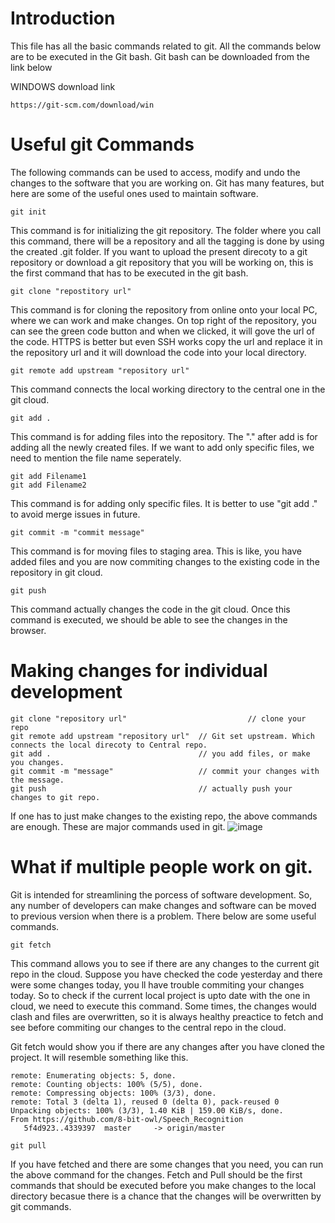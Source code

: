 # Introduction
This file has all the basic commands related to git. All the commands below are to be executed in the Git bash. Git bash can be downloaded from the link below

WINDOWS download link
```
https://git-scm.com/download/win 
```


# Useful git Commands
The following commands can be used to access, modify and undo the changes to the software that you are working on. Git has many features, but here are some of the useful ones used to maintain software.

```
git init
```
This command is for initializing the git repository. The folder where you call this command, there will be a repository and all the tagging is done by using the created .git folder.
If you want to upload the present direcoty to a git repository or download a git repository that you will be working on, this is the first command that has to be executed in the git bash.

```
git clone "repostitory url"
```
This command is for cloning the repository from online onto your local PC, where we can work and make changes. On top right of the repository, you can see the green code button and when we clicked, it will gove the url of the code. HTTPS is better but even SSH works copy the url and replace it in the repository url and it will download the code into your local directory.

```
git remote add upstream "repository url"
```
This command connects the local working directory to the central one in the git cloud.

```
git add .
```
This command is for adding files into the repository. The "." after add is for adding all the newly created files. If we want to add only specific files, we need to mention the file name seperately.

```
git add Filename1
git add Filename2
```
This command is for adding only specific files. It is better to use "git add ." to avoid merge issues in future.

```
git commit -m "commit message"
```
This command is for moving files to staging area. This is like, you have added files and you are now commiting changes to the existing code in the repository in git cloud.

```
git push
```
This command actually changes the code in the git cloud. Once this command is executed, we should be able to see the changes in the browser.

# Making changes for individual development
```
git clone "repository url"                           // clone your repo
git remote add upstream "repository url"  // Git set upstream. Which connects the local direcoty to Central repo.
git add .                                 // you add files, or make you changes.
git commit -m "message"                   // commit your changes with the message.
git push                                  // actually push your changes to git repo.
```
If one has to just make changes to the existing repo, the above commands are enough. These are major commands used in git.
![image](https://user-images.githubusercontent.com/20287036/129835495-286cb9b2-148c-425b-b092-c55f095eaace.png)

# What if multiple people work on git.
Git is intended for streamlining the porcess of software development. So, any number of developers can make changes and software can be moved to previous version when there is a problem. There below are some useful commands.

```
git fetch
```
This command allows you to see if there are any changes to the current git repo in the cloud. Suppose you have checked the code yesterday and there were some changes today, you ll have trouble commiting your changes today. So to check if the current local project is upto date with the one in cloud, we need to execute this command. Some times, the changes would clash and files are overwritten, so it is always healthy preactice to fetch and see before commiting our changes to the central repo in the cloud.

Git fetch would show you if there are any changes after you have cloned the project. It will resemble something like this.
```
remote: Enumerating objects: 5, done.
remote: Counting objects: 100% (5/5), done.
remote: Compressing objects: 100% (3/3), done.
remote: Total 3 (delta 1), reused 0 (delta 0), pack-reused 0
Unpacking objects: 100% (3/3), 1.40 KiB | 159.00 KiB/s, done.
From https://github.com/8-bit-owl/Speech_Recognition
   5f4d923..4339397  master     -> origin/master
```

```
git pull
```
If you have fetched and there are some changes that you need, you can run the above command for the changes. Fetch and Pull should be the first commands that should be executed before you make changes to the local directory becasue there is a chance that the changes will be overwritten by git commands.



